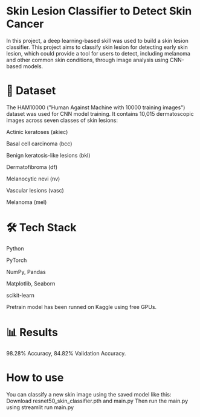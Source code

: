 # Skin Lesion Classifier to Detect Skin Cancer
  In this project, a deep learning-based skill was used to build a skin lesion classifier. This project aims to classify skin lesion for detecting early skin lesion, which could provide a tool for users to detect, including melanoma and other common skin conditions, through image analysis using CNN-based models.

# 📂 Dataset
  The HAM10000 ("Human Against Machine with 10000 training images") dataset was used for CNN model training. It contains 10,015 dermatoscopic images across seven classes of skin lesions:

  Actinic keratoses (akiec)

  Basal cell carcinoma (bcc)

  Benign keratosis-like lesions (bkl)

  Dermatofibroma (df)

  Melanocytic nevi (nv)

  Vascular lesions (vasc)

  Melanoma (mel)

# 🛠️ Tech Stack
  Python

  PyTorch

  NumPy, Pandas

  Matplotlib, Seaborn

  scikit-learn

  Pretrain model has been runned on Kaggle using free GPUs.

# 📊 Results
 98.28% Accuracy, 84.82% Validation Accuracy.

# How to use

  You can classify a new skin image using the saved model like this:
  Download resnet50_skin_classifier.pth and main.py
  Then run the main.py using streamlit run main.py
